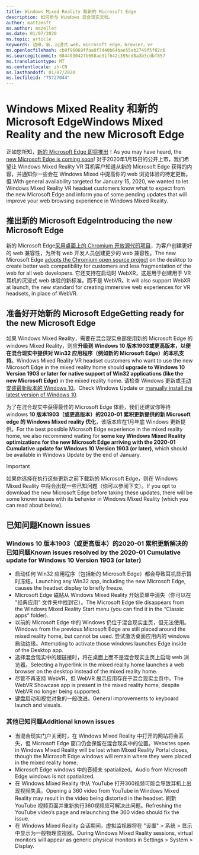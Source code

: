 ```yaml
---
title: Windows Mixed Reality 和新的 Microsoft Edge
description: 如何参与 Windows 混合现实文档。
author: mattzmsft
ms.author: mazeller
ms.date: 01/07/2020
ms.topic: article
keywords: 边缘，新，沉浸式 web，microsoft edge，browser，vr
ms.openlocfilehash: cb0f96069ffaa8f7d40b64bae55ab2749f5f02c6
ms.sourcegitcommit: 6844930427b658ae31f642c395cd8a3b3cdbf857
ms.translationtype: MT
ms.contentlocale: zh-CN
ms.lasthandoff: 01/07/2020
ms.locfileid: "75727044"
---
```

# <a name="windows-mixed-reality-and-the-new-microsoft-edge"></a><span data-ttu-id="1062e-104">Windows Mixed Reality 和新的 Microsoft Edge</span><span class="sxs-lookup"><span data-stu-id="1062e-104">Windows Mixed Reality and the new Microsoft Edge</span></span>

<span data-ttu-id="1062e-105">正如您所知，[新的 Microsoft Edge 即将推出](https://blogs.windows.com/windowsexperience/2019/11/04/introducing-the-new-microsoft-edge-and-bing/)！</span><span class="sxs-lookup"><span data-stu-id="1062e-105">As you may have heard, the [new Microsoft Edge is coming soon](https://blogs.windows.com/windowsexperience/2019/11/04/introducing-the-new-microsoft-edge-and-bing/)!</span></span> <span data-ttu-id="1062e-106">对于2020年1月15日的公开上市，我们希望让 Windows Mixed Reality VR 耳机客户知道从新的 Microsoft Edge 获得的内容，并通知你一些会在 Windows Mixed 中提高你的 web 浏览体验的待定更新。但.</span><span class="sxs-lookup"><span data-stu-id="1062e-106">With general availability targeted for January 15, 2020, we wanted to let Windows Mixed Reality VR headset customers know what to expect from the new Microsoft Edge and inform you of some pending updates that will improve your web browsing experience in Windows Mixed Reality.</span></span>

## <a name="introducing-the-new-microsoft-edge"></a><span data-ttu-id="1062e-107">推出新的 Microsoft Edge</span><span class="sxs-lookup"><span data-stu-id="1062e-107">Introducing the new Microsoft Edge</span></span>

<span data-ttu-id="1062e-108">新的 Microsoft Edge[采用桌面上的 Chromium 开放源代码项目](https://blogs.windows.com/windowsexperience/2018/12/06/microsoft-edge-making-the-web-better-through-more-open-source-collaboration/)，为客户创建更好的 web 兼容性，为所有 web 开发人员创建更少的 web 兼容性。</span><span class="sxs-lookup"><span data-stu-id="1062e-108">The new Microsoft Edge [adopts the Chromium open source project](https://blogs.windows.com/windowsexperience/2018/12/06/microsoft-edge-making-the-web-better-through-more-open-source-collaboration/) on the desktop to create better web compatibility for customers and less fragmentation of the web for all web developers.</span></span> <span data-ttu-id="1062e-109">它还支持在启动时 WebXR，这是用于创建用于 VR 耳机的沉浸式 web 体验的新标准，而不是 WebVR。</span><span class="sxs-lookup"><span data-stu-id="1062e-109">It will also support WebXR at launch, the new standard for creating immersive web experiences for VR headsets, in place of WebVR.</span></span>

## <a name="getting-ready-for-the-new-microsoft-edge"></a><span data-ttu-id="1062e-110">准备好开始新的 Microsoft Edge</span><span class="sxs-lookup"><span data-stu-id="1062e-110">Getting ready for the new Microsoft Edge</span></span>

<span data-ttu-id="1062e-111">如果 Windows Mixed Reality，需要在混合现实总部使用新的 Microsoft Edge 的 windows Mixed Reality，则应**升级到 Windows 10 版本1903或更高版本，以便在混合现实中提供对 Win32 应用程序（例如新的 Microsoft Edge）的本机支持**。</span><span class="sxs-lookup"><span data-stu-id="1062e-111">Windows Mixed Reality VR headset customers who want to use the new Microsoft Edge in the mixed reality home should **upgrade to Windows 10 Version 1903 or later for native support of Win32 applications (like the new Microsoft Edge)** in the mixed reality home.</span></span> <span data-ttu-id="1062e-112">请检查 Windows 更新或[手动安装最新版本的 Windows 10](https://www.microsoft.com/en-us/software-download/windows10)。</span><span class="sxs-lookup"><span data-stu-id="1062e-112">Check Windows Update or [manually install the latest version of Windows 10](https://www.microsoft.com/en-us/software-download/windows10).</span></span>

<span data-ttu-id="1062e-113">为了在混合现实中获得最佳的 Microsoft Edge 体验，我们还建议你等待 windows **10 版本1903（或更高版本）的2020-01 累积更新提供的新 Microsoft edge 的 Windows Mixed reality 优化**，该版本应在1月年底 Windows 更新提供。</span><span class="sxs-lookup"><span data-stu-id="1062e-113">For the best possible Microsoft Edge experience in the mixed reality home, we also recommend waiting for **some key Windows Mixed Reality optimizations for the new Microsoft Edge arriving with the 2020-01 Cumulative update for Windows 10 Version 1903 (or later)**, which should be available in Windows Update by the end of January.</span></span>

>[!IMPORTANT]
><span data-ttu-id="1062e-114">如果你选择在执行这些更新之前下载新的 Microsoft Edge，则在 Windows Mixed Reality 中将会出现一些已知问题（你可以参阅下文）。</span><span class="sxs-lookup"><span data-stu-id="1062e-114">If you opt to download the new Microsoft Edge before taking these updates, there will be some known issues with its behavior in Windows Mixed Reality (which you can read about below).</span></span>

## <a name="known-issues"></a><span data-ttu-id="1062e-115">已知问题</span><span class="sxs-lookup"><span data-stu-id="1062e-115">Known issues</span></span>

### <a name="known-issues-resolved-by-the-2020-01-cumulative-update-for-windows-10-version-1903-or-later"></a><span data-ttu-id="1062e-116">Windows 10 版本1903（或更高版本）的2020-01 累积更新解决的已知问题</span><span class="sxs-lookup"><span data-stu-id="1062e-116">Known issues resolved by the 2020-01 Cumulative update for Windows 10 Version 1903 (or later)</span></span>

- <span data-ttu-id="1062e-117">启动任何 Win32 应用程序（包括新的 Microsoft Edge）都会导致耳机显示暂时冻结。</span><span class="sxs-lookup"><span data-stu-id="1062e-117">Launching any Win32 app, including the new Microsoft Edge, causes the headset display to briefly freeze.</span></span>
- <span data-ttu-id="1062e-118">Microsoft Edge 磁贴从 Windows Mixed Reality 开始菜单中消失（你可以在 "经典应用" 文件夹中找到它）。</span><span class="sxs-lookup"><span data-stu-id="1062e-118">The Microsoft Edge tile disappears from the Windows Mixed Reality Start menu (you can find it in the “Classic apps” folder).</span></span>
- <span data-ttu-id="1062e-119">以前的 Microsoft Edge 中的 Windows 仍位于混合现实主页，但无法使用。</span><span class="sxs-lookup"><span data-stu-id="1062e-119">Windows from the previous Microsoft Edge are still placed around the mixed reality home, but cannot be used.</span></span> <span data-ttu-id="1062e-120">尝试激活桌面应用内的 windows 启动边缘。</span><span class="sxs-lookup"><span data-stu-id="1062e-120">Attempting to activate those windows launches Edge inside of the Desktop app.</span></span>
- <span data-ttu-id="1062e-121">选择混合现实中的超链接时，将在桌面上而不是混合现实主页上启动 web 浏览器。</span><span class="sxs-lookup"><span data-stu-id="1062e-121">Selecting a hyperlink in the mixed reality home launches a web browser on the desktop instead of the mixed reality home.</span></span>
- <span data-ttu-id="1062e-122">尽管不再支持 WebVR，但 WebVR 展示应用存在于混合现实主页中。</span><span class="sxs-lookup"><span data-stu-id="1062e-122">The WebVR Showcase app is present in the mixed reality home, despite WebVR no longer being supported.</span></span>
- <span data-ttu-id="1062e-123">键盘启动和视觉对象的一般改进。</span><span class="sxs-lookup"><span data-stu-id="1062e-123">General improvements to keyboard launch and visuals.</span></span>

### <a name="additional-known-issues"></a><span data-ttu-id="1062e-124">其他已知问题</span><span class="sxs-lookup"><span data-stu-id="1062e-124">Additional known issues</span></span>

-   <span data-ttu-id="1062e-125">当混合现实门户关闭时，在 Windows Mixed Reality 中打开的网站将会丢失，但 Microsoft Edge 窗口仍会保留在混合现实中的位置。</span><span class="sxs-lookup"><span data-stu-id="1062e-125">Websites open in Windows Mixed Reality will be lost when Mixed Reality Portal closes, though the Microsoft Edge windows will remain where they were placed in the mixed reality home.</span></span>
-   <span data-ttu-id="1062e-126">Microsoft Edge windows 中的音频未 spatialized。</span><span class="sxs-lookup"><span data-stu-id="1062e-126">Audio from Microsoft Edge windows is not spatialized.</span></span>
-   <span data-ttu-id="1062e-127">在 Windows Mixed Reality 中从 YouTube 打开360视频可能会导致耳机上出现视频失真。</span><span class="sxs-lookup"><span data-stu-id="1062e-127">Opening a 360 video from YouTube in Windows Mixed Reality may result in the video being distorted in the headset.</span></span> <span data-ttu-id="1062e-128">刷新 YouTube 视频页面并重新执行360视频应可解决此问题。</span><span class="sxs-lookup"><span data-stu-id="1062e-128">Refreshing the YouTube video’s page and relaunching the 360 video should fix the issue.</span></span>
-   <span data-ttu-id="1062e-129">在 Windows Mixed Reality 会话期间，虚拟监视器将在 "设置" > 系统 > 显示中显示为一般物理监视器。</span><span class="sxs-lookup"><span data-stu-id="1062e-129">During Windows Mixed Reality sessions, virtual monitors will appear as generic physical monitors in Settings > System > Display.</span></span>



